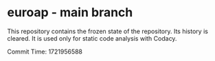 # euroap - main branch

This repository contains the frozen state of the repository.
Its history is cleared. It is used only for static code
analysis with Codacy.

Commit Time: 1721956588